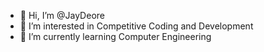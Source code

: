 - 👋 Hi, I’m @JayDeore
- 👀 I’m interested in Competitive Coding and Development 
- 🌱 I’m currently learning Computer Engineering 


<!---
JayDeore/JayDeore is a ✨ special ✨ repository because its `README.md` (this file) appears on your GitHub profile.
You can click the Preview link to take a look at your changes.
--->
